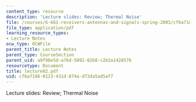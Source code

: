```yaml
---
content_type: resource
description: 'Lecture slides: Review; Thermal Noise'
file: /courses/6-661-receivers-antennas-and-signals-spring-2003/cf6a71860123431d874ad72da5ad5af7_lecture02.pdf
file_type: application/pdf
learning_resource_types:
- Lecture Notes
ocw_type: OCWFile
parent_title: Lecture Notes
parent_type: CourseSection
parent_uid: a9f98e5d-a76d-5892-82b8-c2b2a1428576
resourcetype: Document
title: lecture02.pdf
uid: cf6a7186-0123-431d-874a-d72da5ad5af7
---
```

Lecture slides: Review; Thermal Noise


